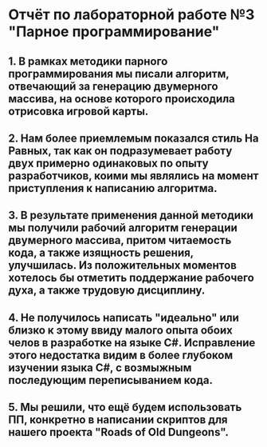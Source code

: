 # Отчёт по лабораторной работе №3 "Парное программирование"

## 1. В рамках методики парного программирования мы писали алгоритм, отвечающий за генерацию двумерного массива, на основе которого происходила отрисовка игровой карты.
## 2. Нам более приемлемым показался стиль На Равных, так как он подразумевает работу двух примерно одинаковых по опыту разработчиков, коими мы являлись на момент приступления к написанию алгоритма.
## 3. В результате применения данной методики мы получили рабочий алгоритм генерации двумерного массива, притом читаемость кода, а также изящность решения, улучшилась. Из положительных моментов хотелось бы отметить поддержание рабочего духа, а также трудовую дисциплину.
## 4. Не получилось написать "идеально" или близко к этому ввиду малого опыта обоих челов в разработке на языке С#. Исправление этого недостатка видим в более глубоком изучении языка C#, с возмыжным последующим переписыванием кода.
## 5. Мы решили, что ещё будем использовать ПП, конкретно в написании скриптов для нашего проекта "Roads of Old Dungeons".

